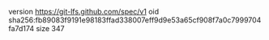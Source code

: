 version https://git-lfs.github.com/spec/v1
oid sha256:fb89083f9191e98183ffad338007eff9d9e53a65cf908f7a0c7999704fa7d174
size 347

